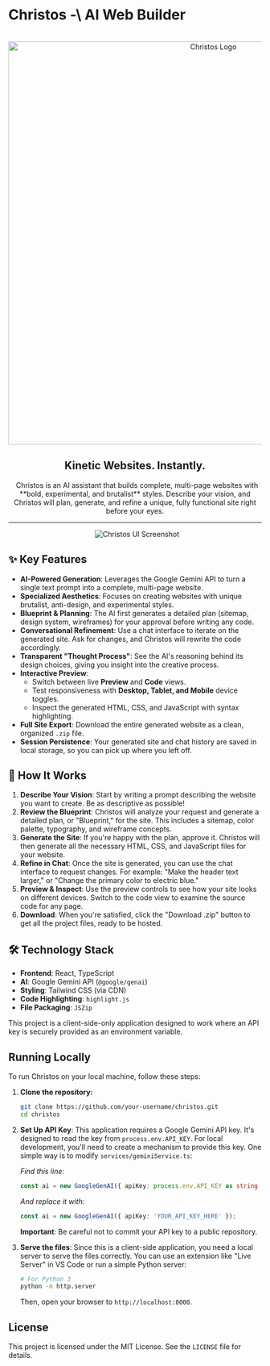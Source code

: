 # Christos -\ AI Web Builder

<p align="center">
  <img src="https://socialify.git.ci/arXiVius/christos-ai/image?custom_description=Christos%3A+AI+web+builder.+Instant%2C+complete%2C+bold%2C+brutalist+sites+from+a+single+prompt.&description=1&font=JetBrains+Mono&language=1&logo=data%3Aimage%2Fsvg%2Bxml%2C%253csvg+xmlns%3D%27http%3A%2F%2Fwww.w3.org%2F2000%2Fsvg%27+viewBox%3D%270+0+100+100%27+fill%3D%27black%27%253e%253cpath+d%3D%27M75+100+L20+100+L20+0+L75+0+L75+15+L35+15+L35+85+L75+85+L75+100+Z%27+%2F%253e%253c%2Fsvg%253e&name=1&owner=1&pattern=Signal&theme=Light" alt="Christos Logo" width="800">
</p>

<h2 align="center">Kinetic Websites. Instantly.</h2>

<p align="center">
  Christos is an AI assistant that builds complete, multi-page websites with **bold, experimental, and brutalist** styles. Describe your vision, and Christos will plan, generate, and refine a unique, fully functional site right before your eyes.
</p>

---

<p align="center">
  <img src="https://i.ibb.co.com/p6KNrG4F/christos-ai-vercel-app.png" alt="Christos UI Screenshot"/>
</p>

## ✨ Key Features

-   **AI-Powered Generation**: Leverages the Google Gemini API to turn a single text prompt into a complete, multi-page website.
-   **Specialized Aesthetics**: Focuses on creating websites with unique brutalist, anti-design, and experimental styles.
-   **Blueprint & Planning**: The AI first generates a detailed plan (sitemap, design system, wireframes) for your approval before writing any code.
-   **Conversational Refinement**: Use a chat interface to iterate on the generated site. Ask for changes, and Christos will rewrite the code accordingly.
-   **Transparent "Thought Process"**: See the AI's reasoning behind its design choices, giving you insight into the creative process.
-   **Interactive Preview**:
    -   Switch between live **Preview** and **Code** views.
    -   Test responsiveness with **Desktop, Tablet, and Mobile** device toggles.
    -   Inspect the generated HTML, CSS, and JavaScript with syntax highlighting.
-   **Full Site Export**: Download the entire generated website as a clean, organized `.zip` file.
-   **Session Persistence**: Your generated site and chat history are saved in local storage, so you can pick up where you left off.

## 🚀 How It Works

1.  **Describe Your Vision**: Start by writing a prompt describing the website you want to create. Be as descriptive as possible!
2.  **Review the Blueprint**: Christos will analyze your request and generate a detailed plan, or "Blueprint," for the site. This includes a sitemap, color palette, typography, and wireframe concepts.
3.  **Generate the Site**: If you're happy with the plan, approve it. Christos will then generate all the necessary HTML, CSS, and JavaScript files for your website.
4.  **Refine in Chat**: Once the site is generated, you can use the chat interface to request changes. For example: "Make the header text larger," or "Change the primary color to electric blue."
5.  **Preview & Inspect**: Use the preview controls to see how your site looks on different devices. Switch to the code view to examine the source code for any page.
6.  **Download**: When you're satisfied, click the "Download .zip" button to get all the project files, ready to be hosted.

## 🛠️ Technology Stack

-   **Frontend**: React, TypeScript
-   **AI**: Google Gemini API (`@google/genai`)
-   **Styling**: Tailwind CSS (via CDN)
-   **Code Highlighting**: `highlight.js`
-   **File Packaging**: `JSZip`

This project is a client-side-only application designed to work where an API key is securely provided as an environment variable.

## Running Locally

To run Christos on your local machine, follow these steps:

1.  **Clone the repository:**
    ```bash
    git clone https://github.com/your-username/christos.git
    cd christos
    ```

2.  **Set Up API Key**: This application requires a Google Gemini API key. It's designed to read the key from `process.env.API_KEY`. For local development, you'll need to create a mechanism to provide this key. One simple way is to modify `services/geminiService.ts`:
    
    *Find this line:*
    ```typescript
    const ai = new GoogleGenAI({ apiKey: process.env.API_KEY as string });
    ```
    *And replace it with:*
    ```typescript
    const ai = new GoogleGenAI({ apiKey: 'YOUR_API_KEY_HERE' });
    ```
    **Important**: Be careful not to commit your API key to a public repository.

3.  **Serve the files**: Since this is a client-side application, you need a local server to serve the files correctly. You can use an extension like "Live Server" in VS Code or run a simple Python server:
    ```bash
    # For Python 3
    python -m http.server
    ```
    Then, open your browser to `http://localhost:8000`.

## License

This project is licensed under the MIT License. See the `LICENSE` file for details.